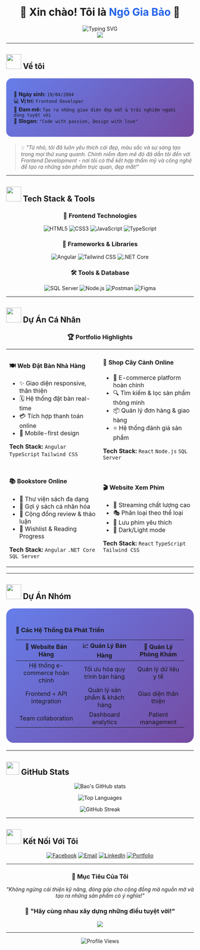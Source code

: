 # <div align="center">🌟 Xin chào! Tôi là <span style="color: #2563eb;">Ngô Gia Bảo</span> 🌟</div>

<div align="center">
  <img src="https://readme-typing-svg.herokuapp.com?font=Fira+Code&weight=500&size=28&duration=3000&pause=1000&color=2563EB&background=FFFFFF00&center=true&vCenter=true&width=600&lines=Frontend+Developer+%F0%9F%92%BB;UI%2FUX+Enthusiast+%F0%9F%8E%A8;Creative+Problem+Solver+%E2%9C%A8" alt="Typing SVG" />
</div>

<div align="center">
  <img src="https://capsule-render.vercel.app/api?type=waving&color=gradient&customColorList=12,20,24&height=200&section=header&text=Welcome%20to%20my%20Profile&fontSize=40&fontColor=ffffff&animation=fadeIn" />
</div>

---

## <img src="https://media.giphy.com/media/WUlplcMpOCEmTGBtBW/giphy.gif" width="40"> **Về tôi**

<div style="background: linear-gradient(135deg, #667eea 0%, #764ba2 100%); padding: 20px; border-radius: 15px; margin: 20px 0;">

🎂 **Ngày sinh:** `19/04/2004`  
💻 **Vị trí:** `Frontend Developer`  
🎯 **Đam mê:** `Tạo ra những giao diện đẹp mắt & trải nghiệm người dùng tuyệt vời`  
🌟 **Slogan:** `"Code with passion, Design with love"` 

</div>

> 💡 *"Từ nhỏ, tôi đã luôn yêu thích cái đẹp, màu sắc và sự sáng tạo trong mọi thứ xung quanh. Chính niềm đam mê đó đã dẫn tôi đến với Frontend Development - nơi tôi có thể kết hợp thẩm mỹ và công nghệ để tạo ra những sản phẩm trực quan, đẹp mắt!"*

---

## <img src="https://media.giphy.com/media/iY8CRBdQXODJSCERIr/giphy.gif" width="40"> **Tech Stack & Tools**

<div align="center">

### 🎨 **Frontend Technologies**
![HTML5](https://img.shields.io/badge/HTML5-E34F26?style=for-the-badge&logo=html5&logoColor=white)
![CSS3](https://img.shields.io/badge/CSS3-1572B6?style=for-the-badge&logo=css3&logoColor=white)
![JavaScript](https://img.shields.io/badge/JavaScript-F7DF1E?style=for-the-badge&logo=javascript&logoColor=black)
![TypeScript](https://img.shields.io/badge/TypeScript-007ACC?style=for-the-badge&logo=typescript&logoColor=white)

### 🚀 **Frameworks & Libraries**
![Angular](https://img.shields.io/badge/Angular-DD0031?style=for-the-badge&logo=angular&logoColor=white)
![Tailwind CSS](https://img.shields.io/badge/Tailwind_CSS-38B2AC?style=for-the-badge&logo=tailwind-css&logoColor=white)
![.NET Core](https://img.shields.io/badge/.NET_Core-512BD4?style=for-the-badge&logo=dotnet&logoColor=white)

### 🛠️ **Tools & Database**
![SQL Server](https://img.shields.io/badge/SQL_Server-CC2927?style=for-the-badge&logo=microsoft-sql-server&logoColor=white)
![Node.js](https://img.shields.io/badge/Node.js-339933?style=for-the-badge&logo=node.js&logoColor=white)
![Postman](https://img.shields.io/badge/Postman-FF6C37?style=for-the-badge&logo=postman&logoColor=white)
![Figma](https://img.shields.io/badge/Figma-F24E1E?style=for-the-badge&logo=figma&logoColor=white)

</div>

---

## <img src="https://media.giphy.com/media/jdPMeyv9rn0hZHh8n9/giphy.gif" width="40"> **Dự Án Cá Nhân**

<div align="center">

### 🏆 **Portfolio Highlights**

<table>
<tr>
<td width="50%">

#### 🍽️ **Web Đặt Bàn Nhà Hàng**
- ✨ Giao diện responsive, thân thiện
- 🗓️ Hệ thống đặt bàn real-time
- 💳 Tích hợp thanh toán online
- 📱 Mobile-first design

**Tech Stack:** `Angular` `TypeScript` `Tailwind CSS`

</td>
<td width="50%">

#### 🌿 **Shop Cây Cảnh Online**
- 🛒 E-commerce platform hoàn chỉnh  
- 🔍 Tìm kiếm & lọc sản phẩm thông minh
- 📦 Quản lý đơn hàng & giao hàng
- ⭐ Hệ thống đánh giá sản phẩm

**Tech Stack:** `React` `Node.js` `SQL Server`

</td>
</tr>
<tr>
<td width="50%">

#### 📚 **Bookstore Online**
- 📖 Thư viện sách đa dạng
- 🎯 Gợi ý sách cá nhân hóa
- 💬 Cộng đồng review & thảo luận  
- 🔖 Wishlist & Reading Progress

**Tech Stack:** `Angular` `.NET Core` `SQL Server`

</td>
<td width="50%">

#### 🎬 **Website Xem Phim**
- 🎥 Streaming chất lượng cao
- 🎭 Phân loại theo thể loại
- 💾 Lưu phim yêu thích
- 🌙 Dark/Light mode

**Tech Stack:** `React` `TypeScript` `Tailwind CSS`

</td>
</tr>
</table>

</div>

---

## <img src="https://media.giphy.com/media/QssGEmpkyEOhBCb7e1/giphy.gif" width="40"> **Dự Án Nhóm**

<div style="background: linear-gradient(135deg, #667eea 0%, #764ba2 100%); padding: 25px; border-radius: 20px; margin: 20px 0;">

### 🏢 **Các Hệ Thống Đã Phát Triển**

| 🛒 **Website Bán Hàng** | 📈 **Quản Lý Bán Hàng** | 🏥 **Quản Lý Phòng Khám** |
|:---:|:---:|:---:|
| Hệ thống e-commerce hoàn chỉnh | Tối ưu hóa quy trình bán hàng | Quản lý dữ liệu y tế |
| Frontend + API integration | Quản lý sản phẩm & khách hàng | Giao diện thân thiện |
| Team collaboration | Dashboard analytics | Patient management |

</div>

---

## <img src="https://media.giphy.com/media/W5eoZHPpUx9sapR0eu/giphy.gif" width="35"> **GitHub Stats**

<div align="center">
  
![Bao's GitHub stats](https://github-readme-stats.vercel.app/api?username=giabao&show_icons=true&theme=tokyonight&hide_border=true&bg_color=0D1117&title_color=2563eb&icon_color=2563eb&text_color=ffffff)

![Top Languages](https://github-readme-stats.vercel.app/api/top-langs/?username=giabao&layout=compact&theme=tokyonight&hide_border=true&bg_color=0D1117&title_color=2563eb&text_color=ffffff)

![GitHub Streak](https://github-readme-streak-stats.herokuapp.com/?user=giabao&theme=tokyonight&hide_border=true&background=0D1117&stroke=2563eb&ring=2563eb&fire=2563eb&currStreakLabel=2563eb)

</div>

---

## <img src="https://media.giphy.com/media/LnQjpWaON8nhr21vNW/giphy.gif" width="40"> **Kết Nối Với Tôi**

<div align="center">

[![Facebook](https://img.shields.io/badge/Facebook-1877F2?style=for-the-badge&logo=facebook&logoColor=white)](https://www.facebook.com/giabao.ngo.75098364/)
[![Email](https://img.shields.io/badge/Email-D14836?style=for-the-badge&logo=gmail&logoColor=white)](mailto:ngogiabao@gmail.com)
[![LinkedIn](https://img.shields.io/badge/LinkedIn-0077B5?style=for-the-badge&logo=linkedin&logoColor=white)](#)
[![Portfolio](https://img.shields.io/badge/Portfolio-2563eb?style=for-the-badge&logo=google-chrome&logoColor=white)](#)

</div>

---

<div align="center">

### 🎯 **Mục Tiêu Của Tôi**

*"Không ngừng cải thiện kỹ năng, đóng góp cho cộng đồng mã nguồn mở và tạo ra những sản phẩm có ý nghĩa!"*

### 💬 **"Hãy cùng nhau xây dựng những điều tuyệt vời!"**

<img src="https://capsule-render.vercel.app/api?type=waving&color=gradient&customColorList=12,20,24&height=100&section=footer" />

</div>

---

<div align="center">
  <img src="https://komarev.com/ghpvc/?username=giabao&label=Profile%20Views&color=2563eb&style=flat" alt="Profile Views" />
</div>
